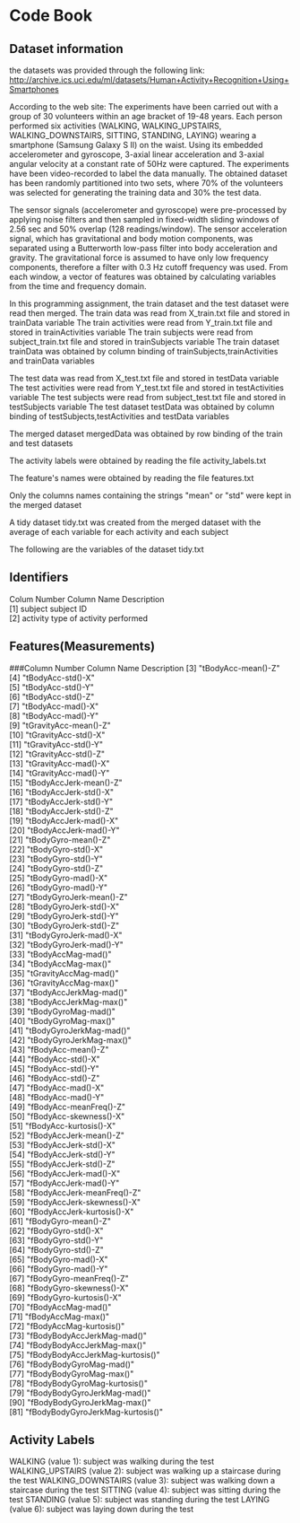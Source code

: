 # Code Book

## Dataset information

the datasets was provided through the following link:
http://archive.ics.uci.edu/ml/datasets/Human+Activity+Recognition+Using+Smartphones

According to the web site:
The experiments have been carried out with a group of 30 volunteers within an age bracket of 19-48 years. 
Each person performed six activities (WALKING, WALKING_UPSTAIRS, WALKING_DOWNSTAIRS, SITTING, STANDING, LAYING) 
wearing a smartphone (Samsung Galaxy S II) on the waist. Using its embedded accelerometer and gyroscope, 
3-axial linear acceleration and 3-axial angular velocity at a constant rate of 50Hz were captured. 
The experiments have been video-recorded to label the data manually. The obtained dataset has been randomly partitioned into two sets,
where 70% of the volunteers was selected for generating the training data and 30% the test data. 

The sensor signals (accelerometer and gyroscope) were pre-processed by applying noise filters and 
then sampled in fixed-width sliding windows of 2.56 sec and 50% overlap (128 readings/window). 
The sensor acceleration signal, which has gravitational and body motion components, 
was separated using a Butterworth low-pass filter into body acceleration and gravity. 
The gravitational force is assumed to have only low frequency components, therefore a filter with 0.3 Hz cutoff frequency was used. 
From each window, a vector of features was obtained by calculating variables from the time and frequency domain.

In this programming assignment, the train dataset and the test dataset were read then merged.
The train data was read from X_train.txt file and stored in trainData variable
The train activities were read from Y_train.txt file and stored in trainActivities variable
The train subjects were read from subject_train.txt file and stored in trainSubjects variable
The train dataset trainData was obtained by column binding of trainSubjects,trainActivities and trainData variables

The test data was read from X_test.txt file and stored in testData variable
The test activities were read from Y_test.txt file and stored in testActivities variable
The test subjects were read from subject_test.txt file and stored in testSubjects variable
The test dataset testData was obtained by column binding of testSubjects,testActivities and testData variables

The merged dataset mergedData was obtained by row binding of the train and test datasets

The activity labels were obtained by reading the file activity_labels.txt

The feature's names were obtained by reading the file features.txt

Only the columns names containing the strings "mean" or "std" were kept in the merged dataset

A tidy dataset tidy.txt was created from the merged dataset with the average of each variable for each activity and each subject

The following are the variables of the dataset tidy.txt

## Identifiers
Colum Number        Column Name       Description  
[1]                 subject           subject ID  
[2]                 activity          type of activity performed   
  
## Features(Measurements)
###Column Number         Column Name               Description
[3]                   "tBodyAcc-mean()-Z"               
[4]                   "tBodyAcc-std()-X"               
[5]                   "tBodyAcc-std()-Y"                
[6]                   "tBodyAcc-std()-Z"               
[7]                   "tBodyAcc-mad()-X"                
[8]                   "tBodyAcc-mad()-Y"               
[9]                   "tGravityAcc-mean()-Z"            
[10]                   "tGravityAcc-std()-X"            
[11]                   "tGravityAcc-std()-Y"             
[12]                  "tGravityAcc-std()-Z"            
[13]                  "tGravityAcc-mad()-X"             
[14]                  "tGravityAcc-mad()-Y"            
[15]                  "tBodyAccJerk-mean()-Z"           
[16]                  "tBodyAccJerk-std()-X"           
[17]                  "tBodyAccJerk-std()-Y"            
[18]                  "tBodyAccJerk-std()-Z"           
[19]                  "tBodyAccJerk-mad()-X"            
[20]                  "tBodyAccJerk-mad()-Y"           
[21]                  "tBodyGyro-mean()-Z"              
[22]                  "tBodyGyro-std()-X"              
[23]                  "tBodyGyro-std()-Y"               
[24]                  "tBodyGyro-std()-Z"              
[25]                  "tBodyGyro-mad()-X"               
[26]                  "tBodyGyro-mad()-Y"              
[27]                  "tBodyGyroJerk-mean()-Z"          
[28]                  "tBodyGyroJerk-std()-X"          
[29]                  "tBodyGyroJerk-std()-Y"           
[30]                  "tBodyGyroJerk-std()-Z"          
[31]                  "tBodyGyroJerk-mad()-X"           
[32]                  "tBodyGyroJerk-mad()-Y"          
[33]                  "tBodyAccMag-mad()"               
[34]                  "tBodyAccMag-max()"              
[35]                  "tGravityAccMag-mad()"            
[36]                  "tGravityAccMag-max()"           
[37]                  "tBodyAccJerkMag-mad()"           
[38]                  "tBodyAccJerkMag-max()"          
[39]                  "tBodyGyroMag-mad()"              
[40]                  "tBodyGyroMag-max()"             
[41]                  "tBodyGyroJerkMag-mad()"          
[42]                  "tBodyGyroJerkMag-max()"         
[43]                  "fBodyAcc-mean()-Z"               
[44]                  "fBodyAcc-std()-X"               
[45]                  "fBodyAcc-std()-Y"                
[46]                  "fBodyAcc-std()-Z"               
[47]                  "fBodyAcc-mad()-X"                
[48]                  "fBodyAcc-mad()-Y"               
[49]                  "fBodyAcc-meanFreq()-Z"           
[50]                  "fBodyAcc-skewness()-X"          
[51]                  "fBodyAcc-kurtosis()-X"           
[52]                  "fBodyAccJerk-mean()-Z"          
[53]                  "fBodyAccJerk-std()-X"            
[54]                  "fBodyAccJerk-std()-Y"           
[55]                  "fBodyAccJerk-std()-Z"            
[56]                  "fBodyAccJerk-mad()-X"           
[57]                  "fBodyAccJerk-mad()-Y"            
[58]                  "fBodyAccJerk-meanFreq()-Z"      
[59]                  "fBodyAccJerk-skewness()-X"       
[60]                  "fBodyAccJerk-kurtosis()-X"      
[61]                  "fBodyGyro-mean()-Z"              
[62]                  "fBodyGyro-std()-X"              
[63]                  "fBodyGyro-std()-Y"               
[64]                  "fBodyGyro-std()-Z"              
[65]                  "fBodyGyro-mad()-X"               
[66]                  "fBodyGyro-mad()-Y"              
[67]                  "fBodyGyro-meanFreq()-Z"          
[68]                  "fBodyGyro-skewness()-X"         
[69]                  "fBodyGyro-kurtosis()-X"         
[70]                  "fBodyAccMag-mad()"              
[71]                  "fBodyAccMag-max()"               
[72]                  "fBodyAccMag-kurtosis()"         
[73]                  "fBodyBodyAccJerkMag-mad()"       
[74]                  "fBodyBodyAccJerkMag-max()"      
[75]                  "fBodyBodyAccJerkMag-kurtosis()"  
[76]                  "fBodyBodyGyroMag-mad()"         
[77]                  "fBodyBodyGyroMag-max()"          
[78]                  "fBodyBodyGyroMag-kurtosis()"    
[79]                  "fBodyBodyGyroJerkMag-mad()"      
[90]                  "fBodyBodyGyroJerkMag-max()"     
[81]                  "fBodyBodyGyroJerkMag-kurtosis()"

## Activity Labels

WALKING (value 1): subject was walking during the test
WALKING_UPSTAIRS (value 2): subject was walking up a staircase during the test
WALKING_DOWNSTAIRS (value 3): subject was walking down a staircase during the test
SITTING (value 4): subject was sitting during the test
STANDING (value 5): subject was standing during the test
LAYING (value 6): subject was laying down during the test
